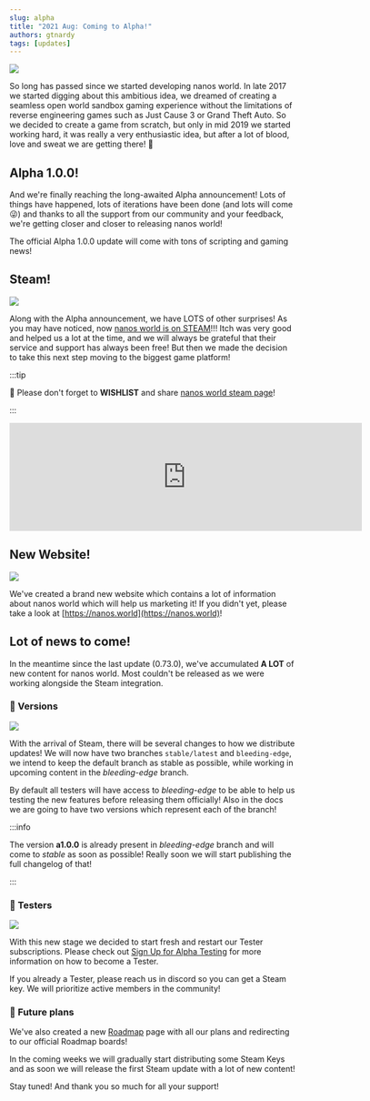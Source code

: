 ```yaml
---
slug: alpha
title: "2021 Aug: Coming to Alpha!"
authors: gtnardy
tags: [updates]
---
```



![](/img/blog/alpha/alpha-banner.jpg)

So long has passed since we started developing nanos world. In late 2017 we started digging about this ambitious idea, we dreamed of creating a seamless open world sandbox gaming experience without the limitations of reverse engineering games such as Just Cause 3 or Grand Theft Auto. So we decided to create a game from scratch, but only in mid 2019 we started working hard, it was really a very enthusiastic idea, but after a lot of blood, love and sweat we are getting there! 🥰

## Alpha 1.0.0!

And we're finally reaching the long-awaited Alpha announcement! Lots of things have happened, lots of iterations have been done (and lots will come 😜) and thanks to all the support from our community and your feedback, we're getting closer and closer to releasing nanos world!

The official Alpha 1.0.0 update will come with tons of scripting and gaming news!

## Steam!

![](/img/blog/alpha/steam-guy.jpg)

Along with the Alpha announcement, we have LOTS of other surprises! As you may have noticed, now [nanos world is on STEAM](https://store.steampowered.com/app/1841660/nanos_world?utm_source=docs&utm_campaign=alpha_announcement)!!! Itch was very good and helped us a lot at the time, and we will always be grateful that their service and support has always been free! But then we made the decision to take this next step moving to the biggest game platform!

:::tip

🎋 Please don't forget to **WISHLIST** and share [nanos world steam page](https://store.steampowered.com/app/1841660/nanos_world?utm_source=docs&utm_campaign=alpha_announcement)!

:::

<iframe className="steam-widget" src="https://store.steampowered.com/widget/1841660/" frameBorder="0" width="620" height="190" loading="lazy"></iframe>

## New Website!

![](/img/blog/alpha/new-website.jpg)

We've created a brand new website which contains a lot of information about nanos world which will help us marketing it! If you didn't yet, please take a look at [https://nanos.world](https://nanos.world)!

## Lot of news to come!

In the meantime since the last update (0.73.0), we've accumulated **A LOT** of new content for nanos world. Most couldn't be released as we were working alongside the Steam integration.

### 🔢 Versions

![](/img/blog/alpha/betas.jpg)

With the arrival of Steam, there will be several changes to how we distribute updates! We will now have two branches `stable/latest` and `bleeding-edge`, we intend to keep the default branch as stable as possible, while working in upcoming content in the *bleeding-edge* branch.

By default all testers will have access to *bleeding-edge* to be able to help us testing the new features before releasing them officially! Also in the docs we are going to have two versions which represent each of the branch!

:::info

The version **a1.0.0** is already present in *bleeding-edge* branch and will come to *stable* as soon as possible! Really soon we will start publishing the full changelog of that!

:::

### 🧪 Testers

![](/img/blog/alpha/manny.jpg)

With this new stage we decided to start fresh and restart our Tester subscriptions. Please check out [Sign Up for Alpha Testing](/docs/signing-up-alpha) for more information on how to become a Tester.

If you already a Tester, please reach us in discord so you can get a Steam key. We will prioritize active members in the community!

### 🔮 Future plans

We've also created a new [Roadmap](/docs/roadmap) page with all our plans and redirecting to our official Roadmap boards!

In the coming weeks we will gradually start distributing some Steam Keys and as soon we will release the first Steam update with a lot of new content!

Stay tuned! And thank you so much for all your support!